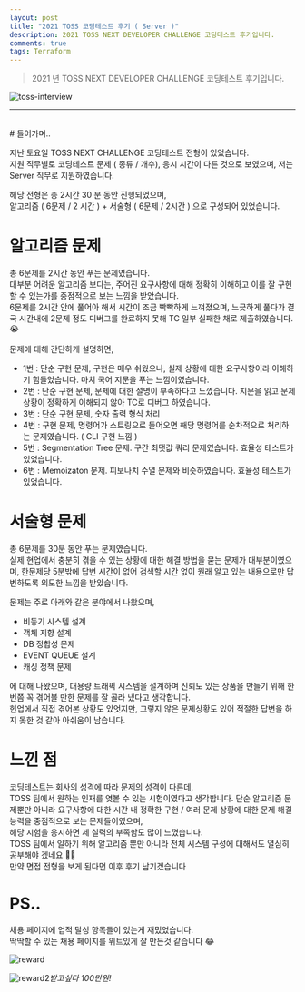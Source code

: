 ```yaml
---
layout: post
title: "2021 TOSS 코딩테스트 후기 ( Server )"
description: 2021 TOSS NEXT DEVELOPER CHALLENGE 코딩테스트 후기입니다.
comments: true
tags: Terraform
---
```


> 2021 년 TOSS NEXT DEVELOPER CHALLENGE 코딩테스트 후기입니다.

![toss-interview](https://user-images.githubusercontent.com/25953981/129518262-defda563-29d8-489c-8ce8-9932956a7455.png)


---
<br>
# 들어가며..

지난 토요일 TOSS NEXT CHALLENGE 코딩테스트 전형이 있었습니다.  
지원 직무별로 코딩테스트 문제 ( 종류 / 개수), 응시 시간이 다른 것으로 보였으며, 저는 Server 직무로 지원하였습니다.  

해당 전형은 총 2시간 30 분 동안 진행되었으며,  
알고리즘 ( 6문제 / 2 시간 ) + 서술형 ( 6문제 / 2시간 ) 으로 구성되어 있었습니다.

# 알고리즘 문제

총 6문제를 2시간 동안 푸는 문제였습니다.  
대부분 어려운 알고리즘 보다는, 주어진 요구사항에 대해 정확히 이해하고 이를 잘 구현할 수 있는가를 중점적으로 보는 느낌을 받았습니다.  
6문제를 2시간 안에 풀어아 해서 시간이 조금 빡빡하게 느껴졌으며, 느긋하게 풀다가 결국 시간내에 2문제 정도 디버그를 완료하지 못해 TC 일부 실패한 채로 제출하였습니다. 😭
<br>
<br>
문제에 대해 간단하게 설명하면,

- 1번 : 단순 구현 문제, 구현은 매우 쉬웠으나, 실제 상황에 대한 요구사항이라 이해하기 힘들었습니다. 마치 국어 지문을 푸는 느낌이였습니다.
- 2번 : 단순 구현 문제, 문제에 대한 설명이 부족하다고 느꼈습니다. 지문을 읽고 문제 상황이 정확하게 이해되지 않아 TC로 디버그 하였습니다.
- 3번 : 단순 구현 문제, 숫자 출력 형식 처리
- 4번 : 구현 문제, 명령어가 스트링으로 들어오면 해당 명령어를 순차적으로 처리하는 문제였습니다. ( CLI 구현 느낌 )
- 5번 : Segmentation Tree 문제. 구간 최댓값 쿼리 문제였습니다. 효율성 테스트가 있었습니다.
- 6번 : Memoizaton 문제. 피보나치 수열 문제와 비슷하였습니다. 
효율성 테스트가 있었습니다.


# 서술형 문제 

총 6문제를 30분 동안 푸는 문제였습니다.  
실제 현업에서 충분히 겪을 수 있는 상황에 대한 해결 방법을 묻는 문제가 대부분이였으며, 한문제당 5분밖에 답변 시간이 없어 검색할 시간 없이 원래 알고 있는 내용으로만 답변하도록 의도한 느낌을 받았습니다.

문제는 주로 아래와 같은 분야에서 나왔으며,

- 비동기 시스템 설계
- 객체 지향 설계
- DB 정합성 문제 
- EVENT QUEUE 설계 
- 캐싱 정책 문제 

에 대해 나왔으며, 대용량 트래픽 시스템을 설계하며 신뢰도 있는 상품을 만들기 위해 한번쯤 꼭 겪어볼 만한 문제를 잘 골라 냈다고 생각합니다.  
현업에서 직접 겪어본 상황도 있엇지만, 그렇지 않은 문제상황도 있어 적절한 답변을 하지 못한 것 같아 아쉬움이 남습니다.

# 느낀 점

코딩테스트는 회사의 성격에 따라 문제의 성격이 다른데,  
TOSS 팀에서 원하는 인재를 엿볼 수 있는 시험이였다고 생각합니다. 
단순 알고리즘 문제뿐만 아니라 요구사항에 대한 시간 내 정확한 구현 / 여러 문제 상황에 대한 문제 해결 능력을 중점적으로 보는 문제들이였으며,  
해당 시험을 응시하면 제 실력의 부족함도 많이 느꼈습니다.  
TOSS 팀에서 일하기 위해 알고리즘 뿐만 아니라 전체 시스템 구성에 대해서도 열심히 공부해야 겠네요 👨‍💻  
만약 면접 전형을 보게 된다면 이후 후기 남기겠습니다  

# PS..

채용 페이지에 업적 달성 항목들이 있는게 재밌었습니다.  
딱딱할 수 있는 채용 페이지를 위트있게 잘 만든것 같습니다 😂

![reward](https://user-images.githubusercontent.com/25953981/129521466-70f99350-3b7c-4d7e-afc5-073a38944593.png)

![reward2](https://user-images.githubusercontent.com/25953981/129521863-7a80dfce-7fee-4616-888b-6ec4c23ce63e.png)*받고싶다 100만원!*